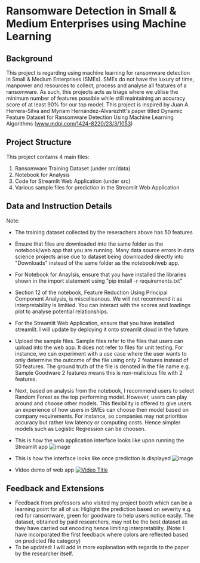 # Ransomware Detection in Small & Medium Enterprises using Machine Learning

## Background
This project is regarding using machine learning for ransomware detection in Small & Medium Enterprises (SMEs). SMEs do not have the luxury of time, manpower and resources to collect, process and analyse all features of a ransomware. As such, this projects acts as triage where we utilise the minimum number of features possible while still maintaining an accuracy score of at least 90% for our top model. This project is inspired by Juan A. Herrera-Silva and Myriam Hernández-Álvarezhtt's paper titled Dynamic Feature Dataset for Ransomware Detection Using Machine Learning Algorithms (www.mdpi.com/1424-8220/23/3/1053)

## Project Structure
This project contains 4 main files:
1) Ransomware Training Dataset (under src/data)
2) Notebook for Analysis 
3) Code for Streamlit Web Application (under src)
4) Various sample files for prediction in the Streamlit Web Application

## Data and Instruction Details
Note:
- The training dataset collected by the reserachers above has 50 features
- Ensure that files are downloaded into the same folder as the notebook/web app that you are running. Many data source errors in data science projects arise due to dataset being downloaded directly into "Downloads" instead of the same folder as the notebook/web app.
- For Notebook for Anaylsis, ensure that you have installed the libraries shown in the import statement using "pip install -r requirements.txt"
- Section 12 of the notebook, Feature Reduction Using Principal Component Analysis, is miscelleanous. We will not recommend it as interpretability is limitied. You can interact with the scores and loadings plot to analyse potential relationships.
- For the Streamlit Web Application, ensure that you have installed streamlit. I will update by deploying it onto streamlit cloud in the future.
- Upload the sample files. Sample files refer to the files that users can upload into the web app. It does not refer to files for unit testing. For instance, we can experiment with a use case where the user wants to only determine the outcome of the file using only 2 features instead of 50 features. The ground truth of the file is denoted in the file name e.g. Sample Goodware 2 features means this is non-malicious file with 2 features.
- Next, based on analysis from the notebook, I recommend users to select Random Forest as the top performing model. However, users can play around and choose other models. This flexibility is offered to give users an experience of how users in SMEs can choose their model based on company requirements. For instance, so companies may not prioritise accuracy but rather low latency or computing costs. Hence simpler models such as Logistic Regression can be choosen. 
- This is how the web application interface looks like upon running the Streamlit app
![image](https://github.com/khairulofficial/ransomwaredetection/assets/59458479/55ed7333-e38c-4eb6-9eb1-ead4813d4a9d)

- This is how the interface looks like once prediction is displayed
![image](https://github.com/khairulofficial/ransomwaredetection/assets/59458479/bb62cb30-bf2b-420b-bef0-1a8176444c14)

- Video demo of web app
[![Video Title](https://img.youtube.com/vi/DOjKgGNEQ5A/0.jpg)](https://youtu.be/DOjKgGNEQ5A)

## Feedback and Extensions
- Feedback from professors who visited my project booth which can be a learning point for all of us: Higlight the prediction based on severity e.g. red for ransomware, green for goodware to help users notice easily. The dataset, obtained by paid researchers, may not be the best dataset as they have carried out encoding hence limiting interpretablity. (Note: I have incorporated the first feedback where colors are reflected based on predicted file category)
- To be updated: I will add in more explanation with regards to the paper by the researcher itself. 


